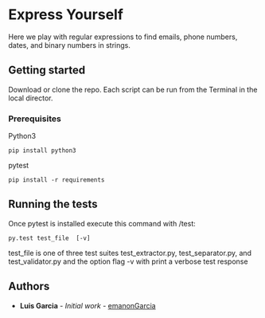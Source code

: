 # Express Yourself

Here we play with regular expressions to find emails, phone numbers, dates, and binary numbers in strings. 

## Getting started

Download or clone the repo. Each script can be run from the Terminal in the local director. 

### Prerequisites

Python3

```
pip install python3
```

pytest

```
pip install -r requirements
```

## Running the tests

Once pytest is installed execute this command with /test:

```
py.test test_file  [-v]
```

test_file is one of three test suites test_extractor.py, test_separator.py, and test_validator.py and the option flag -v with print a verbose test response


## Authors

* **Luis Garcia** - *Initial work* - [emanonGarcia](https://github.com/emanonGarcia)
